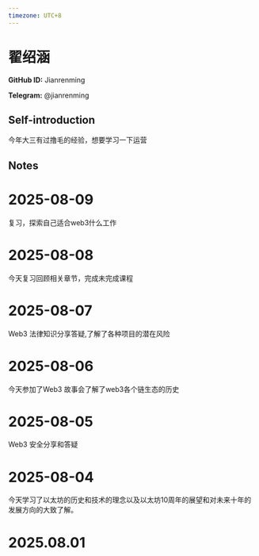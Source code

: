 ```yaml
---
timezone: UTC+8
---
```


# 翟绍涵

**GitHub ID:** Jianrenming

**Telegram:** @jianrenming

## Self-introduction

今年大三有过撸毛的经验，想要学习一下运营

## Notes

<!-- Content_START -->
# 2025-08-09

复习，探索自己适合web3什么工作

# 2025-08-08

今天复习回顾相关章节，完成未完成课程

# 2025-08-07

Web3 法律知识分享答疑,了解了各种项目的潜在风险

# 2025-08-06

今天参加了Web3 故事会了解了web3各个链生态的历史

# 2025-08-05

Web3 安全分享和答疑

# 2025-08-04

今天学习了以太坊的历史和技术的理念以及以太坊10周年的展望和对未来十年的发展方向的大致了解。


# 2025.08.01


<!-- Content_END -->
